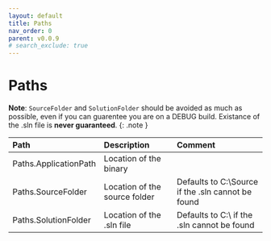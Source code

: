 ```yaml
---
layout: default
title: Paths
nav_order: 0
parent: v0.0.9
# search_exclude: true
---
```


# Paths

**Note**: ```SourceFolder``` and ```SolutionFolder``` should be avoided as much as possible, even if you can guarentee you are on a DEBUG build. Existance of the .sln file is **never guaranteed**. 
{: .note }

| Path | Description | Comment | 
|:-----|:------------|:--------|
| Paths.ApplicationPath | Location of the binary | |
| Paths.SourceFolder | Location of the source folder| Defaults to C:\Source if the .sln cannot be found |
| Paths.SolutionFolder | Location of the .sln file | Defaults to C:\ if the .sln cannot be found |
